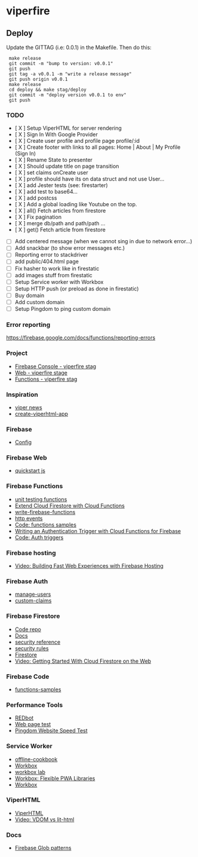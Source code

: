 # viperfire

## Deploy
Update the GITTAG (i.e: 0.0.1) in the Makefile. Then do this:

```
 make release
 git commit -m "bump to version: v0.0.1"
 git push
 git tag -a v0.0.1 -m "write a release message"
 git push origin v0.0.1
 make release
 cd deploy && make stag/deploy
 git commit -m "deploy version v0.0.1 to env"
 git push
```

### TODO
- [ X ] Setup ViperHTML for server rendering
- [ X ] Sign In With Google Provider
- [ X ] Create user profile and profile page profile/:id
- [ X ] Create footer with links to all pages: Home | About | My Profile (Sign In)
- [ X ] Rename State to presenter
- [ X ] Should update title on page transition
- [ X ] set claims onCreate user
- [ X ] profile should have its on data struct and not use User...
- [ X ] add Jester tests (see: firestarter)
- [ X ] add test to base64...
- [ X ] add postcss
- [ X ] Add a global loading like Youtube on the top.
- [ X ] all() Fetch articles from firestore
- [ X ] Fix pagination
- [ X ] merge db/path and path/path ...
- [ X ] get() Fetch article from firestore
- [ ] Add centered message (when we cannot sing in due to network error...)
- [ ] Add snackbar (to show error messages etc.)
- [ ] Reporting error to stackdriver
- [ ] add public/404.html page
- [ ] Fix hasher to work like in firestatic
- [ ] add images stuff from firestatic
- [ ] Setup Service worker with Workbox
- [ ] Setup HTTP push (or preload as done in firestatic)
- [ ] Buy domain
- [ ] Add custom domain
- [ ] Setup Pingdom to ping custom domain

### Error reporting
https://firebase.google.com/docs/functions/reporting-errors


### Project
* [Firebase Console - viperfire stag](https://console.firebase.google.com/project/viperfire-stag/overview)
* [Web - viperfire stage](https://viperfire-stag.firebaseapp.com)
* [Functions - viperfire stag](https://us-central1-viperfire-stag.cloudfunctions.net/helloWorld)

### Inspiration
* [viper news](https://github.com/WebReflection/viper-news)
* [create-viperhtml-app](https://github.com/WebReflection/create-viperhtml-app)

### Firebase
* [Config](https://firebase.google.com/docs/hosting/full-config)

### Firebase Web
* [quickstart js](https://github.com/firebase/quickstart-js)

### Firebase Functions
* [unit testing functions](https://firebase.google.com/docs/functions/unit-testing)
* [Extend Cloud Firestore with Cloud Functions](https://firebase.google.com/docs/firestore/extend-with-functions)
* [write-firebase-functions](https://firebase.google.com/docs/functions/write-firebase-functions)
* [http events](https://firebase.google.com/docs/functions/http-events)
* [Code: functions samples](https://github.com/firebase/functions-samples)
* [Writing an Authentication Trigger with Cloud Functions for Firebase ](https://www.youtube.com/watch?v=pADTJA3BoxE)
* [Code: Auth triggers](https://github.com/firebase/functions-samples/blob/master/quickstarts/email-users/functions/index.js)

### Firebase hosting
* [Video: Building Fast Web Experiences with Firebase Hosting](https://www.youtube.com/watch?v=R3v8EcYzf_M)

### Firebase Auth
* [manage-users](https://firebase.google.com/docs/auth/admin/manage-users)
* [custom-claims](https://firebase.google.com/docs/auth/admin/custom-claims)

### Firebase Firestore
* [Code repo](https://github.com/firebase/quickstart-js/tree/master/firestore)
* [Docs](https://firebase.google.com/docs/firestore/)
* [security reference](https://firebase.google.com/docs/firestore/reference/security/)
* [security rules](https://firebase.google.com/docs/firestore/security/secure-data)
* [Firestore ](https://firebase.google.com/docs/firestore/quickstart?authuser=0)
* [Video: Getting Started With Cloud Firestore on the Web](https://www.youtube.com/watch?v=2Vf1D-rUMwE&list=PLl-K7zZEsYLmnJ_FpMOZgyg6XcIGBu2OX)

### Firebase Code
* [functions-samples](https://github.com/firebase/functions-samples)

### Performance Tools
* [REDbot](https://redbot.org/)
* [Web page test](https://www.webpagetest.org/)
* [Pingdom Website Speed Test](https://tools.pingdom.com/)

### Service Worker
* [offline-cookbook](https://developers.google.com/web/fundamentals/instant-and-offline/offline-cookbook/)
* [Workbox](https://workboxjs.org/)
* [workbox lab](https://codelabs.developers.google.com/codelabs/workbox-lab/#0)
* [Workbox: Flexible PWA Libraries ](https://www.youtube.com/watch?v=DtuJ55tmjps)
* [Workbox](https://developers.google.com/web/tools/workbox/)

### ViperHTML
* [ViperHTML](https://github.com/unders/mywiki/wiki/ViperHTML)
* [Video: VDOM vs lit-html](https://www.youtube.com/watch?v=uCHZJy2n8Qs)

### Docs
* [Firebase Glob patterns](http://mywiki.wooledge.org/glob)
